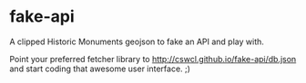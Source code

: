 # fake-api

A clipped Historic Monuments geojson to fake an API and play with.

Point your preferred fetcher library to http://cswcl.github.io/fake-api/db.json and start coding that awesome user interface. ;)
